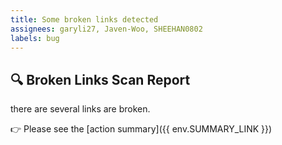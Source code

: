 ```yaml
---
title: Some broken links detected
assignees: garyli27, Javen-Woo, SHEEHAN0802
labels: bug
---
```


## 🔍 Broken Links Scan Report

there are several links are broken.

👉 Please see the [action summary]({{ env.SUMMARY_LINK }})
